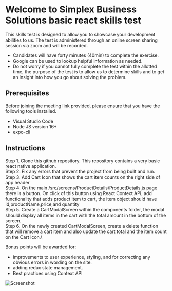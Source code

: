 # Welcome to Simplex Business Solutions basic react skills test

This skills test is designed to allow you to showcase your development abilities to us. The test is administered through an online screen sharing session via zoom and will be recorded.

- Candidates will have forty minutes (40min) to complete the exercise.
- Google can be used to lookup helpful information as needed.
- Do not worry if you cannot fully complete the test within the allotted time, the purpose of the test is to allow us to determine skills and to get an insight into how you go about solving the problem.

## Prerequisites

Before joining the meeting link provided, please ensure that you have the following tools installed.

- Visual Studio Code
- Node JS version 16+
- expo-cli

## Instructions

Step 1. Clone this github repository. This repository contains a very basic react native application.\
Step 2. Fix any errors that prevent the project from being built and run.\
Step 3. Add Cart Icon that shows the cart item counts on the right side of app header\
Step 4. On the main /src/screens/ProductDetails/ProductDetails.js page there is a button. On click of this button using React Context API, add functionality that adds product item to cart, the item object should have id,productName,price,and quantity\
Step 5. Create a CartModalScreen within the components folder, the modal should display all items in the cart with the total amount in the bottom of the screen.\
Step 6. On the newly created CartModalScreen, create a delete function that will remove a cart item and also update the cart total and the item count on the Cart Icon.\

Bonus points will be awarded for:

- improvements to user experience, styling, and for correcting any obvious errors in wording on the site.
- adding redux state management.
- Best practices using Context API

![Screenshot](https://devtechtalks.com/wp-content/uploads/2023/03/building-a-shopping-cart-mobile-app-with-react-native.png)


